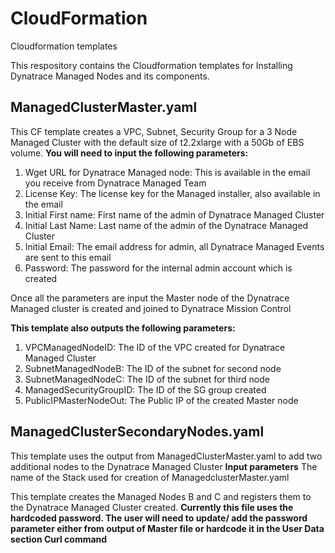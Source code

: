 # CloudFormation
Cloudformation templates

This respository contains the Cloudformation templates for Installing Dynatrace Managed Nodes and its components.

## ManagedClusterMaster.yaml
This CF template creates a VPC, Subnet, Security Group for a 3 Node Managed Cluster with the default size of t2.2xlarge with a 50Gb of EBS volume. 
**You will need to input the following parameters:**
1. Wget URL for Dynatrace Managed node: This is available in the email you receive from Dynatrace Managed Team
2. License Key: The license key for the Managed installer, also available in the email 
3. Initial First name: First name of the admin of Dynatrace Managed Cluster
4. Initial Last Name: Last name of the admin of the Dynatrace Managed Cluster
5. Initial Email: The email address for admin, all Dynatrace Managed Events are sent to this email 
6. Password: The password for the internal admin account which is created

Once all the parameters are input the Master node of the Dynatrace Managed cluster is created and joined to Dynatrace Mission Control 

**This template also outputs the following parameters:** 
1. VPCManagedNodeID: The ID of the VPC created for Dynatrace Managed Cluster
2. SubnetManagedNodeB: The ID of the subnet for second node
3. SubnetManagedNodeC: The ID of the subnet for third node
4. ManagedSecurityGroupID: The ID of the SG group created 
5. PublicIPMasterNodeOut: The Public IP of the created Master node

## ManagedClusterSecondaryNodes.yaml
This template uses the output from ManagedClusterMaster.yaml to add two additional nodes to the Dynatrace Managed Cluster
**Input parameters**
The name of the Stack used for creation of ManagedclusterMaster.yaml 

This template creates the Managed Nodes B and C and registers them to the Dynatrace Managed Cluster created. 
**Currently this file uses the hardcoded password. The user will need to update/ add the password parameter either from output of Master file or hardcode it in the User Data section Curl command** 
